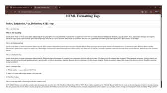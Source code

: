 ![image alt](https://github.com/adarsh-r03/HTML-Heading-Tags/blob/14ed4e8b82acfbaf8d1cff26ddf164493a8b865d/Formatting.png)
